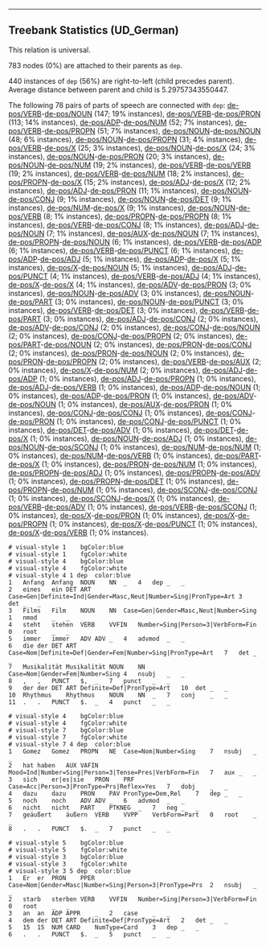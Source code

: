 

--------------------------------------------------------------------------------

## Treebank Statistics (UD_German)

This relation is universal.

783 nodes (0%) are attached to their parents as `dep`.

440 instances of `dep` (56%) are right-to-left (child precedes parent).
Average distance between parent and child is 5.29757343550447.

The following 78 pairs of parts of speech are connected with `dep`: [de-pos/VERB]()-[de-pos/NOUN]() (147; 19% instances), [de-pos/VERB]()-[de-pos/PRON]() (113; 14% instances), [de-pos/ADP]()-[de-pos/NUM]() (52; 7% instances), [de-pos/VERB]()-[de-pos/PROPN]() (51; 7% instances), [de-pos/NOUN]()-[de-pos/NOUN]() (48; 6% instances), [de-pos/NOUN]()-[de-pos/PROPN]() (31; 4% instances), [de-pos/VERB]()-[de-pos/X]() (25; 3% instances), [de-pos/NOUN]()-[de-pos/X]() (24; 3% instances), [de-pos/NOUN]()-[de-pos/PRON]() (20; 3% instances), [de-pos/NOUN]()-[de-pos/NUM]() (19; 2% instances), [de-pos/VERB]()-[de-pos/VERB]() (19; 2% instances), [de-pos/VERB]()-[de-pos/NUM]() (18; 2% instances), [de-pos/PROPN]()-[de-pos/X]() (15; 2% instances), [de-pos/ADJ]()-[de-pos/X]() (12; 2% instances), [de-pos/ADJ]()-[de-pos/PRON]() (11; 1% instances), [de-pos/NOUN]()-[de-pos/CONJ]() (9; 1% instances), [de-pos/NOUN]()-[de-pos/DET]() (9; 1% instances), [de-pos/NUM]()-[de-pos/X]() (9; 1% instances), [de-pos/NOUN]()-[de-pos/VERB]() (8; 1% instances), [de-pos/PROPN]()-[de-pos/PROPN]() (8; 1% instances), [de-pos/VERB]()-[de-pos/CONJ]() (8; 1% instances), [de-pos/ADJ]()-[de-pos/NOUN]() (7; 1% instances), [de-pos/AUX]()-[de-pos/NOUN]() (7; 1% instances), [de-pos/PROPN]()-[de-pos/NOUN]() (6; 1% instances), [de-pos/VERB]()-[de-pos/ADP]() (6; 1% instances), [de-pos/VERB]()-[de-pos/PUNCT]() (6; 1% instances), [de-pos/ADP]()-[de-pos/ADJ]() (5; 1% instances), [de-pos/ADP]()-[de-pos/X]() (5; 1% instances), [de-pos/X]()-[de-pos/NOUN]() (5; 1% instances), [de-pos/ADJ]()-[de-pos/PUNCT]() (4; 1% instances), [de-pos/VERB]()-[de-pos/ADJ]() (4; 1% instances), [de-pos/X]()-[de-pos/X]() (4; 1% instances), [de-pos/ADV]()-[de-pos/PRON]() (3; 0% instances), [de-pos/NOUN]()-[de-pos/ADV]() (3; 0% instances), [de-pos/NOUN]()-[de-pos/PART]() (3; 0% instances), [de-pos/NOUN]()-[de-pos/PUNCT]() (3; 0% instances), [de-pos/VERB]()-[de-pos/DET]() (3; 0% instances), [de-pos/VERB]()-[de-pos/PART]() (3; 0% instances), [de-pos/ADJ]()-[de-pos/CONJ]() (2; 0% instances), [de-pos/ADV]()-[de-pos/CONJ]() (2; 0% instances), [de-pos/CONJ]()-[de-pos/NOUN]() (2; 0% instances), [de-pos/CONJ]()-[de-pos/PROPN]() (2; 0% instances), [de-pos/PART]()-[de-pos/NOUN]() (2; 0% instances), [de-pos/PRON]()-[de-pos/CONJ]() (2; 0% instances), [de-pos/PRON]()-[de-pos/NOUN]() (2; 0% instances), [de-pos/PRON]()-[de-pos/PROPN]() (2; 0% instances), [de-pos/VERB]()-[de-pos/AUX]() (2; 0% instances), [de-pos/X]()-[de-pos/NUM]() (2; 0% instances), [de-pos/ADJ]()-[de-pos/ADP]() (1; 0% instances), [de-pos/ADJ]()-[de-pos/PROPN]() (1; 0% instances), [de-pos/ADJ]()-[de-pos/VERB]() (1; 0% instances), [de-pos/ADP]()-[de-pos/NOUN]() (1; 0% instances), [de-pos/ADP]()-[de-pos/PRON]() (1; 0% instances), [de-pos/ADV]()-[de-pos/NOUN]() (1; 0% instances), [de-pos/AUX]()-[de-pos/PRON]() (1; 0% instances), [de-pos/CONJ]()-[de-pos/CONJ]() (1; 0% instances), [de-pos/CONJ]()-[de-pos/PRON]() (1; 0% instances), [de-pos/CONJ]()-[de-pos/PUNCT]() (1; 0% instances), [de-pos/DET]()-[de-pos/ADV]() (1; 0% instances), [de-pos/DET]()-[de-pos/X]() (1; 0% instances), [de-pos/NOUN]()-[de-pos/ADJ]() (1; 0% instances), [de-pos/NOUN]()-[de-pos/SCONJ]() (1; 0% instances), [de-pos/NUM]()-[de-pos/NUM]() (1; 0% instances), [de-pos/NUM]()-[de-pos/VERB]() (1; 0% instances), [de-pos/PART]()-[de-pos/X]() (1; 0% instances), [de-pos/PRON]()-[de-pos/NUM]() (1; 0% instances), [de-pos/PROPN]()-[de-pos/ADJ]() (1; 0% instances), [de-pos/PROPN]()-[de-pos/ADV]() (1; 0% instances), [de-pos/PROPN]()-[de-pos/DET]() (1; 0% instances), [de-pos/PROPN]()-[de-pos/NUM]() (1; 0% instances), [de-pos/SCONJ]()-[de-pos/CONJ]() (1; 0% instances), [de-pos/SCONJ]()-[de-pos/X]() (1; 0% instances), [de-pos/VERB]()-[de-pos/ADV]() (1; 0% instances), [de-pos/VERB]()-[de-pos/SCONJ]() (1; 0% instances), [de-pos/X]()-[de-pos/PRON]() (1; 0% instances), [de-pos/X]()-[de-pos/PROPN]() (1; 0% instances), [de-pos/X]()-[de-pos/PUNCT]() (1; 0% instances), [de-pos/X]()-[de-pos/VERB]() (1; 0% instances).


~~~ conllu
# visual-style 1	bgColor:blue
# visual-style 1	fgColor:white
# visual-style 4	bgColor:blue
# visual-style 4	fgColor:white
# visual-style 4 1 dep	color:blue
1	Anfang	Anfang	NOUN	NN	_	4	dep	_	_
2	eines	ein	DET	ART	Case=Gen|Definite=Ind|Gender=Masc,Neut|Number=Sing|PronType=Art	3	det	_	_
3	Films	Film	NOUN	NN	Case=Gen|Gender=Masc,Neut|Number=Sing	1	nmod	_	_
4	steht	stehen	VERB	VVFIN	Number=Sing|Person=3|VerbForm=Fin	0	root	_	_
5	immer	immer	ADV	ADV	_	4	advmod	_	_
6	die	der	DET	ART	Case=Nom|Definite=Def|Gender=Fem|Number=Sing|PronType=Art	7	det	_	_
7	Musikalität	Musikalität	NOUN	NN	Case=Nom|Gender=Fem|Number=Sing	4	nsubj	_	_
8	,	,	PUNCT	$,	_	7	punct	_	_
9	der	der	DET	ART	Definite=Def|PronType=Art	10	det	_	_
10	Rhythmus	Rhythmus	NOUN	NN	_	7	conj	_	_
11	.	.	PUNCT	$.	_	4	punct	_	_

~~~


~~~ conllu
# visual-style 4	bgColor:blue
# visual-style 4	fgColor:white
# visual-style 7	bgColor:blue
# visual-style 7	fgColor:white
# visual-style 7 4 dep	color:blue
1	Gomez	Gomez	PROPN	NE	Case=Nom|Number=Sing	7	nsubj	_	_
2	hat	haben	AUX	VAFIN	Mood=Ind|Number=Sing|Person=3|Tense=Pres|VerbForm=Fin	7	aux	_	_
3	sich	er|es|sie	PRON	PRF	Case=Acc|Person=3|PronType=Prs|Reflex=Yes	7	dobj	_	_
4	dazu	dazu	PRON	PAV	PronType=Dem,Rel	7	dep	_	_
5	noch	noch	ADV	ADV	_	6	advmod	_	_
6	nicht	nicht	PART	PTKNEG	_	7	neg	_	_
7	geäußert	äußern	VERB	VVPP	VerbForm=Part	0	root	_	_
8	.	.	PUNCT	$.	_	7	punct	_	_

~~~


~~~ conllu
# visual-style 5	bgColor:blue
# visual-style 5	fgColor:white
# visual-style 3	bgColor:blue
# visual-style 3	fgColor:white
# visual-style 3 5 dep	color:blue
1	Er	er	PRON	PPER	Case=Nom|Gender=Masc|Number=Sing|Person=3|PronType=Prs	2	nsubj	_	_
2	starb	sterben	VERB	VVFIN	Number=Sing|Person=3|VerbForm=Fin	0	root	_	_
3	an	an	ADP	APPR	_	2	case	_	_
4	dem	der	DET	ART	Definite=Def|PronType=Art	2	det	_	_
5	15	15	NUM	CARD	NumType=Card	3	dep	_	_
6	.	.	PUNCT	$.	_	5	punct	_	_

~~~


